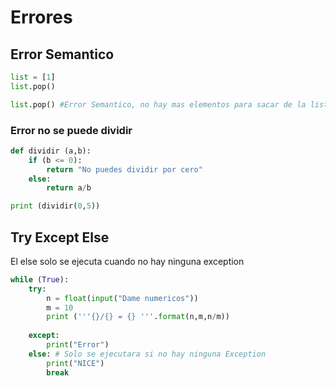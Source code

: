 # Errores

## Error Semantico
```py
list = [1]
list.pop()

list.pop() #Error Semantico, no hay mas elementos para sacar de la lista
```

### Error no se puede dividir
```py
def dividir (a,b):
    if (b <= 0):
        return "No puedes dividir por cero"
    else:
        return a/b

print (dividir(0,5))
```

## Try Except Else
El else solo se ejecuta cuando no hay ninguna exception
```py 
while (True):
    try:
        n = float(input("Dame numericos"))
        m = 10
        print ('''{}/{} = {} '''.format(n,m,n/m))
        
    except:
        print("Error")
    else: # Solo se ejecutara si no hay ninguna Exception
        print("NICE")
        break
```